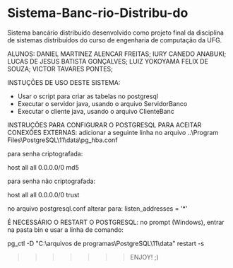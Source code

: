 # Sistema-Banc-rio-Distribu-do
Sistema bancário distribuído desenvolvido como projeto final da disciplina de sistemas distribuídos do curso de engenharia de computação da UFG.

ALUNOS:
DANIEL MARTINEZ ALENCAR FREITAS; 
IURY CANEDO ANABUKI; 
LUCAS DE JESUS BATISTA GONÇALVES; 
LUIZ YOKOYAMA FELIX DE SOUZA; 
VICTOR TAVARES PONTES; 

INSTUÇÕES DE USO DESTE SISTEMA:
- Usar o script para criar as tabelas no postgresql
- Executar o servidor java, usando o arquivo ServidorBanco
- Executar o cliente java, usando o arquivo ClienteBanc

INSTRUÇÕES PARA CONFIGURAR O POSTGRESQL PARA ACEITAR CONEXÕES EXTERNAS:
adicionar a seguinte linha no arquivo ..\Program Files\PostgreSQL\11\data\pg_hba.conf

para senha criptografada:

host all all 0.0.0.0/0  md5 

para senha não criptografada:

host all all 0.0.0.0/0  trust 

no arquivo postgresql.conf 
alterar para:
listen_addresses = '*'


É NECESSÁRIO O RESTART O POSTGRESQL:
no prompt (Windows), entrar na pasta bin e usar a linha de comando:

pg_ctl -D "C:\arquivos de programas\PostgreSQL\11\data" restart -s


>>>>>>> ENJOY! ;)




